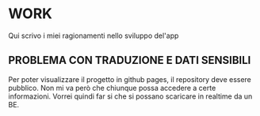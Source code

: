 # WORK 

Qui scrivo i miei ragionamenti nello sviluppo del'app 

## PROBLEMA CON TRADUZIONE E DATI SENSIBILI 

Per poter visualizzare il progetto in github pages, il repository deve essere pubblico. 
Non mi va però che chiunque possa accedere a certe informazioni.
Vorrei quindi far si che si possano scaricare in realtime da un BE.